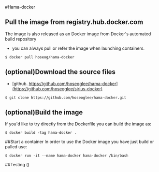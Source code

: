 #Hama-docker

## Pull the image from registry.hub.docker.com
The image is also released as an Docker image from Docker's automated build repository 
- you can always pull or refer the image when launching containers.
```
$ docker pull hoseog/hama-docker
```

## (optional)Download the source files
* [github. https://github.com/hoseoglee/hama-docker](https://github.com/hoseoglee/sirius-docker)
```
$ git clone https://github.com/hoseoglee/hama-docker.git
```

## (optional)Build the image
If you'd like to try directly from the Dockerfile you can build the image as:
```
$ docker build -tag hama-docker .
```

##Start a container
In order to use the Docker image you have just build or pulled use:
```
$ docker run -it --name hama-docker hama-docker /bin/bash
```

##Testing ()

